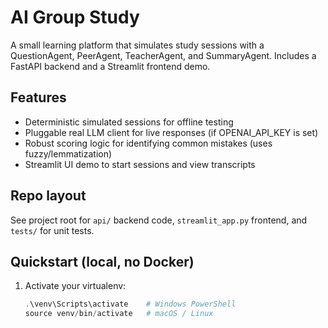 # AI Group Study

A small learning platform that simulates study sessions with a QuestionAgent, PeerAgent, TeacherAgent, and SummaryAgent. Includes a FastAPI backend and a Streamlit frontend demo.

## Features
- Deterministic simulated sessions for offline testing
- Pluggable real LLM client for live responses (if OPENAI_API_KEY is set)
- Robust scoring logic for identifying common mistakes (uses fuzzy/lemmatization)
- Streamlit UI demo to start sessions and view transcripts

## Repo layout
See project root for `api/` backend code, `streamlit_app.py` frontend, and `tests/` for unit tests.

## Quickstart (local, no Docker)

1. Activate your virtualenv:
   ```powershell
   .\venv\Scripts\activate    # Windows PowerShell
   source venv/bin/activate   # macOS / Linux
